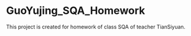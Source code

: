 GuoYujing_SQA_Homework
======================

 This project is created for homework of class SQA of teacher TianSiyuan.  
